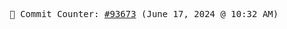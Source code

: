 <p align="center">
    <samp>
        📮 Commit Counter: <a href="https://github.com/Javascript-void0/Javascript-void0/commits/main">#93673</a> (June 17, 2024 @ 10:32 AM)
    </samp>
</p>